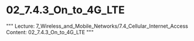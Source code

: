 # 02_7.4.3_On_to_4G_LTE

"""
Lecture: 7_Wireless_and_Mobile_Networks/7.4_Cellular_Internet_Access
Content: 02_7.4.3_On_to_4G_LTE
"""

